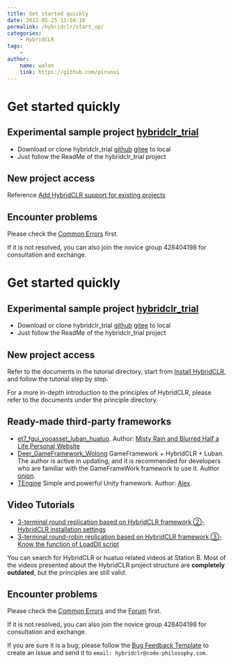 ```yaml
---
title: Get started quickly
date: 2022-05-25 11:50:18
permalink: /hybridclr/start_up/
categories:
    - HybridCLR
tags:
    -
author:
    name: walon
    link: https://github.com/pirunxi
---
```


# Get started quickly

## Experimental sample project [hybridclr_trial](https://github.com/focus-creative-games/hybridclr_trial)

- Download or clone hybridclr_trial [github](https://github.com/focus-creative-games/hybridclr_trial) [gitee](https://gitee.com/focus-creative-games/hybridclr) to local
- Just follow the ReadMe of the hybridclr_trial project

## New project access

Reference [Add HybridCLR support for existing projects](/en/hybridclr/business_games/)

## Encounter problems

Please check the [Common Errors](/en/hybridclr/common_errors/) first.

If it is not resolved, you can also join the novice group 428404198 for consultation and exchange.

# Get started quickly

## Experimental sample project [hybridclr_trial](https://github.com/focus-creative-games/hybridclr_trial)

- Download or clone hybridclr_trial [github](https://github.com/focus-creative-games/hybridclr_trial) [gitee](https://gitee.com/focus-creative-games/hybridclr) to local
- Just follow the ReadMe of the hybridclr_trial project

## New project access

Refer to the documents in the tutorial directory, start from [Install HybridCLR](/en/hybridclr/install/), and follow the tutorial step by step.

For a more in-depth introduction to the principles of HybridCLR, please refer to the documents under the principle directory.

## Ready-made third-party frameworks

- [et7_fgui_yooasset_luban_huatuo](https://github.com/wqaetly/ET/tree/et7_fgui_yooasset_luban_huatuo). Author: [Misty Rain and Blurred Half a Life](https://github.com/wqaetly),[Personal Website](https://www.lfzxb.top/)
- [Deer_GameFramework_Wolong](https://github.com/It-Life/Deer_GameFramework_Wolong) GameFramework + HybridCLR + Luban. The author is active in updating, and it is recommended for developers who are familiar with the GameFrameWork framework to use it. Author [onion](https://github.com/It-Life).
- [TEngine](https://github.com/ALEXTANGXIAO/TEngine) Simple and powerful Unity framework. Author: [Alex](https://github.com/ALEXTANGXIAO).

## Video Tutorials

- [3-terminal round replication based on HybridCLR framework ②-HybridCLR installation settings](https://www.bilibili.com/video/BV1q841177SZ/)
- [3-terminal round-robin replication based on HybridCLR framework ③- Know the function of LoadDll script](https://www.bilibili.com/video/BV1z24y117xD/)

You can search for HybridCLR or huatuo related videos at Station B. Most of the videos presented about the HybridCLR project structure are **completely outdated**, but the principles are still valid.

## Encounter problems

Please check the [Common Errors](/en/hybridclr/common_errors/) and the [Forum](https://forum.code-philosophy.com/topics) first.

If it is not resolved, you can also join the novice group 428404198 for consultation and exchange.

If you are sure it is a bug, please follow the [Bug Feedback Template](/en/hybridclr/bug_reporter/) to create an issue and send it to `email: hybridclr@code-philosophy.com`.